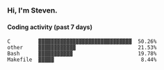 ### Hi, I'm Steven.

#### Coding activity (past 7 days)
```
C         ▓▓▓▓▓▓▓▓▓▓▓▓▓▓▓▓▓▓▓▓▓▓▓▓▓▓▓▓▓▓  50.26%
other     ▓▓▓▓▓▓▓▓▓▓▓▓                    21.53%
Bash      ▓▓▓▓▓▓▓▓▓▓▓                     19.78%
Makefile  ▓▓▓▓▓                            8.44%
```
